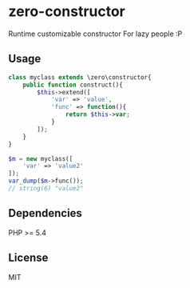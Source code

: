 # zero-constructor
Runtime customizable constructor
For lazy people :P

## Usage
```php
class myclass extends \zero\constructor{
    public function construct(){
        $this->extend([
            'var' => 'value',
            'func' => function(){
                return $this->var;
            }
        ]);
    }
}
```

```php
$m = new myclass([
    'var' => 'value2'
]);
var_dump($m->func());
// string(6) "value2"
```
## Dependencies
PHP >= 5.4

## License
MIT
